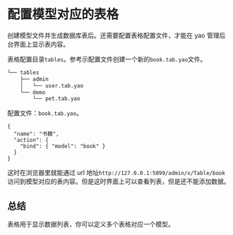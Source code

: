 # 配置模型对应的表格

创建模型文件并生成数据库表后。还需要配置表格配置文件，才能在 yao 管理后台界面上显示表内容。

表格配置目录`tables`。参考示配置文件创建一个新的`book.tab.yao`文件。

```sh
└── tables
    ├── admin
    │   └── user.tab.yao
    └── demo
        └── pet.tab.yao
```

配置文件：`book.tab.yao`。

```jsonc
{
  "name": "书籍",
  "action": {
    "bind": { "model": "book" }
  }
}
```

这时在浏览器里就能通过 url 地址`http://127.0.0.1:5099/admin/x/Table/book`访问到模型对应的表内容。但是这时界面上可以查看列表，但是还不能添加数据。

## 总结

表格用于显示数据列表，你可以定义多个表格对应一个模型。

